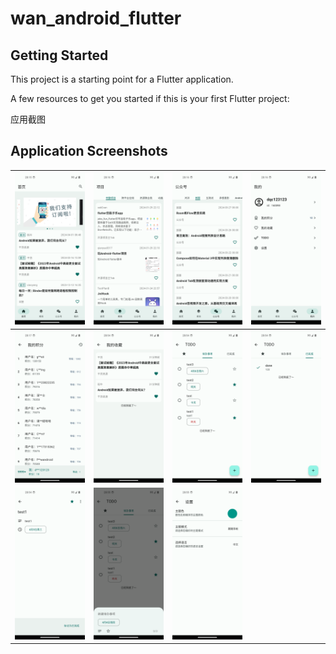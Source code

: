 # wan_android_flutter


## Getting Started

This project is a starting point for a Flutter application.

A few resources to get you started if this is your first Flutter project:

应用截图

## Application Screenshots

| ![Screenshot 1](./assets/images/1.png) | ![Screenshot 2](./assets/images/2.png) | ![Screenshot 3](./assets/images/3.png) | ![Screenshot 4](./assets/images/4.png) |
|----------------------------------------|----------------------------------------|----------------------------------------|----------------------------------------|
| ![Screenshot 5](./assets/images/5.png) | ![Screenshot 6](./assets/images/6.png) | ![Screenshot 7](./assets/images/7.png) | ![Screenshot 8](./assets/images/8.png) |
| ![Screenshot 9](./assets/images/9.png) | ![Screenshot 10](./assets/images/10.png) | ![Screenshot 11](./assets/images/11.png) |  |
